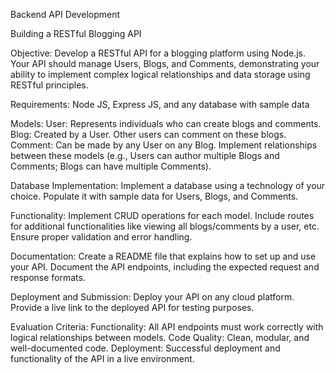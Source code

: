 Backend API Development

Building a RESTful Blogging API

Objective:
Develop a RESTful API for a blogging platform using Node.js. Your API should manage Users, Blogs, and Comments, demonstrating your ability to implement complex logical relationships and data storage using RESTful principles.

Requirements: Node JS, Express JS, and any database with sample data

Models:
User: Represents individuals who can create blogs and comments.
Blog: Created by a User. Other users can comment on these blogs.
Comment: Can be made by any User on any Blog.
Implement relationships between these models (e.g., Users can author multiple Blogs and Comments; Blogs can have multiple Comments).

Database Implementation:
Implement a database using a technology of your choice.
Populate it with sample data for Users, Blogs, and Comments.

Functionality:
Implement CRUD operations for each model.
Include routes for additional functionalities like viewing all blogs/comments by a user, etc.
Ensure proper validation and error handling.

Documentation:
Create a README file that explains how to set up and use your API.
Document the API endpoints, including the expected request and response formats.

Deployment and Submission:
Deploy your API on any cloud platform.
Provide a live link to the deployed API for testing purposes.


Evaluation Criteria:
Functionality: All API endpoints must work correctly with logical relationships between models.
Code Quality: Clean, modular, and well-documented code.
Deployment: Successful deployment and functionality of the API in a live environment.